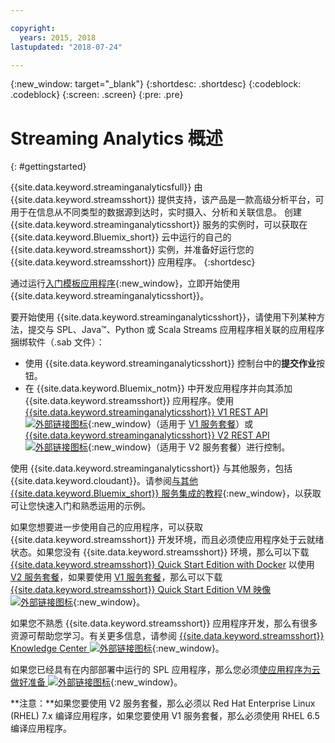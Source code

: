 ```yaml
---

copyright:
  years: 2015, 2018
lastupdated: "2018-07-24"

---
```


<!-- Attribute definitions -->
{:new_window: target="_blank"}
{:shortdesc: .shortdesc}
{:codeblock: .codeblock}
{:screen: .screen}
{:pre: .pre}


# Streaming Analytics 概述
{: #gettingstarted}

{{site.data.keyword.streaminganalyticsfull}} 由 {{site.data.keyword.streamsshort}} 提供支持，该产品是一款高级分析平台，可用于在信息从不同类型的数据源到达时，实时摄入、分析和关联信息。
创建 {{site.data.keyword.streaminganalyticsshort}} 服务的实例时，可以获取在 {{site.data.keyword.Bluemix_short}} 云中运行的自己的 {{site.data.keyword.streamsshort}} 实例，并准备好运行您的 {{site.data.keyword.streamsshort}} 应用程序。
{:shortdesc}

通过运行[入门模板应用程序](/docs/services/StreamingAnalytics/t_starter_app_deploy.html){:new_window}，立即开始使用 {{site.data.keyword.streaminganalyticsshort}}。

要开始使用 {{site.data.keyword.streaminganalyticsshort}}，请使用下列某种方法，提交与 SPL、Java™、Python 或 Scala Streams 应用程序相关联的应用程序捆绑软件（.sab 文件）：

* 使用 {{site.data.keyword.streaminganalyticsshort}} 控制台中的**提交作业**按钮。
* 在 {{site.data.keyword.Bluemix_notm}} 中开发应用程序并向其添加 {{site.data.keyword.streamsshort}} 应用程序。使用 [{{site.data.keyword.streaminganalyticsshort}} V1 REST API ![外部链接图标](../../icons/launch-glyph.svg "外部链接图标")](https://console.bluemix.net/apidocs/streaming-analytics-v1){:new_window}（适用于 [V1 服务套餐](/docs/services/StreamingAnalytics/service_plans.html)）或 [{{site.data.keyword.streaminganalyticsshort}} V2 REST API ![外部链接图标](../../icons/launch-glyph.svg "外部链接图标")](https://console.bluemix.net/apidocs/streaming-analytics-v2){:new_window}（适用于 V2 服务套餐）进行控制。

使用 {{site.data.keyword.streaminganalyticsshort}} 与其他服务，包括 {{site.data.keyword.cloudant}}。请参阅[与其他 {{site.data.keyword.Bluemix_short}} 服务集成的教程](/docs/services/StreamingAnalytics/r_integrating_cloudant_rest.html){:new_window}，以获取可让您快速入门和熟悉运用的示例。


如果您想要进一步使用自己的应用程序，可以获取 {{site.data.keyword.streamsshort}} 开发环境，而且必须使应用程序处于云就绪状态。如果您没有 {{site.data.keyword.streamsshort}} 环境，那么可以下载 [{{site.data.keyword.streamsshort}} Quick Start Edition with Docker](https://www-01.ibm.com/marketing/iwm/iwm/web/preLogin.do?source=swg-ibmistvi) 以使用 [V2 服务套餐](/docs/services/StreamingAnalytics/service_plans.html)，如果要使用 [V1 服务套餐](/docs/services/StreamingAnalytics/service_plans.html)，那么可以下载 [{{site.data.keyword.streamsshort}} Quick Start Edition VM 映像 ![外部链接图标](../../icons/launch-glyph.svg "外部链接图标")](http://ibmstreams.github.io/streamsx.documentation/docs/4.2/qse-intro/){:new_window}。

如果您不熟悉 {{site.data.keyword.streamsshort}} 应用程序开发，那么有很多资源可帮助您学习。有关更多信息，请参阅 [{{site.data.keyword.streamsshort}} Knowledge Center ![外部链接图标](../../icons/launch-glyph.svg "外部链接图标")](https://www.ibm.com/support/knowledgecenter/en/SSCRJU_4.2.1/com.ibm.streams.welcome.doc/doc/kc-homepage.html){:new_window}。

如果您已经具有在内部部署中运行的 SPL 应用程序，那么您必须[使应用程序为云做好准备 ![外部链接图标](../../icons/launch-glyph.svg "外部链接图标")](https://developer.ibm.com/streamsdev/docs/getting-spl-application-ready-cloud/){:new_window}。

**注意：**如果您要使用 V2 服务套餐，那么必须以 Red Hat Enterprise Linux (RHEL) 7.x 编译应用程序，如果您要使用 V1 服务套餐，那么必须使用 RHEL 6.5 编译应用程序。
